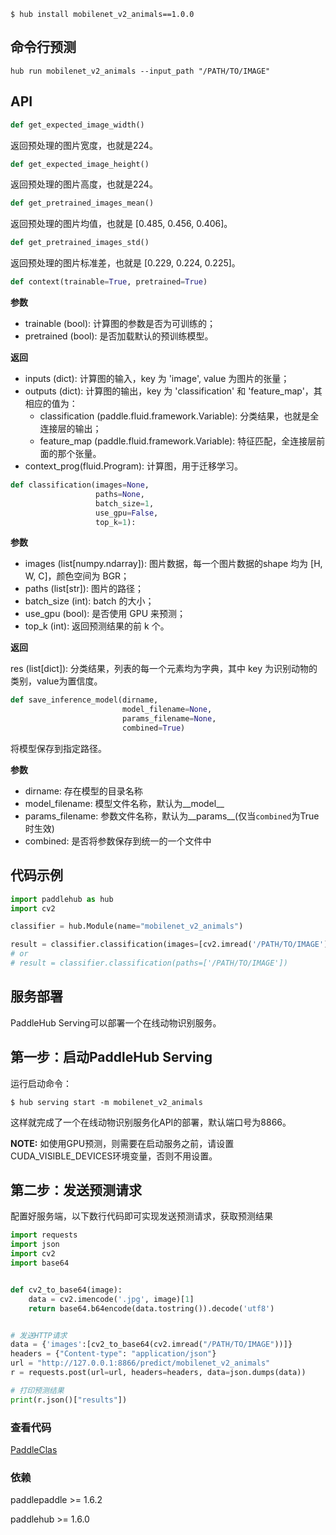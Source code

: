 ```shell
$ hub install mobilenet_v2_animals==1.0.0
```


## 命令行预测

```
hub run mobilenet_v2_animals --input_path "/PATH/TO/IMAGE"
```

## API

```python
def get_expected_image_width()
```

返回预处理的图片宽度，也就是224。

```python
def get_expected_image_height()
```

返回预处理的图片高度，也就是224。

```python
def get_pretrained_images_mean()
```

返回预处理的图片均值，也就是 \[0.485, 0.456, 0.406\]。

```python
def get_pretrained_images_std()
```

返回预处理的图片标准差，也就是 \[0.229, 0.224, 0.225\]。


```python
def context(trainable=True, pretrained=True)
```

**参数**

* trainable (bool): 计算图的参数是否为可训练的；
* pretrained (bool): 是否加载默认的预训练模型。

**返回**

* inputs (dict): 计算图的输入，key 为 'image', value 为图片的张量；
* outputs (dict): 计算图的输出，key 为 'classification' 和 'feature_map'，其相应的值为：
    * classification (paddle.fluid.framework.Variable): 分类结果，也就是全连接层的输出；
    * feature\_map (paddle.fluid.framework.Variable): 特征匹配，全连接层前面的那个张量。
* context\_prog(fluid.Program): 计算图，用于迁移学习。

```python
def classification(images=None,
                   paths=None,
                   batch_size=1,
                   use_gpu=False,
                   top_k=1):
```

**参数**

* images (list\[numpy.ndarray\]): 图片数据，每一个图片数据的shape 均为 \[H, W, C\]，颜色空间为 BGR；
* paths (list\[str\]): 图片的路径；
* batch\_size (int): batch 的大小；
* use\_gpu (bool): 是否使用 GPU 来预测；
* top\_k (int): 返回预测结果的前 k 个。

**返回**

res (list\[dict\]): 分类结果，列表的每一个元素均为字典，其中 key 为识别动物的类别，value为置信度。

```python
def save_inference_model(dirname,
                         model_filename=None,
                         params_filename=None,
                         combined=True)
```

将模型保存到指定路径。

**参数**

* dirname: 存在模型的目录名称
* model_filename: 模型文件名称，默认为\_\_model\_\_
* params_filename: 参数文件名称，默认为\_\_params\_\_(仅当`combined`为True时生效)
* combined: 是否将参数保存到统一的一个文件中

## 代码示例

```python
import paddlehub as hub
import cv2

classifier = hub.Module(name="mobilenet_v2_animals")

result = classifier.classification(images=[cv2.imread('/PATH/TO/IMAGE')])
# or
# result = classifier.classification(paths=['/PATH/TO/IMAGE'])
```

## 服务部署

PaddleHub Serving可以部署一个在线动物识别服务。

## 第一步：启动PaddleHub Serving

运行启动命令：
```shell
$ hub serving start -m mobilenet_v2_animals
```

这样就完成了一个在线动物识别服务化API的部署，默认端口号为8866。

**NOTE:** 如使用GPU预测，则需要在启动服务之前，请设置CUDA\_VISIBLE\_DEVICES环境变量，否则不用设置。

## 第二步：发送预测请求

配置好服务端，以下数行代码即可实现发送预测请求，获取预测结果

```python
import requests
import json
import cv2
import base64


def cv2_to_base64(image):
    data = cv2.imencode('.jpg', image)[1]
    return base64.b64encode(data.tostring()).decode('utf8')


# 发送HTTP请求
data = {'images':[cv2_to_base64(cv2.imread("/PATH/TO/IMAGE"))]}
headers = {"Content-type": "application/json"}
url = "http://127.0.0.1:8866/predict/mobilenet_v2_animals"
r = requests.post(url=url, headers=headers, data=json.dumps(data))

# 打印预测结果
print(r.json()["results"])
```

### 查看代码

[PaddleClas](https://github.com/PaddlePaddle/PaddleClas)

### 依赖

paddlepaddle >= 1.6.2

paddlehub >= 1.6.0
